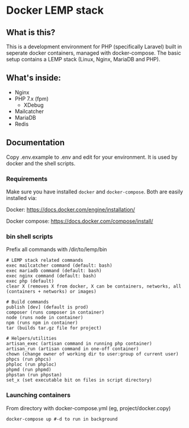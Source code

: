 # Docker LEMP stack

## What is this?

This is a development environment for PHP (specifically Laravel) built in seperate docker containers, 
managed with docker-compose.  The basic setup contains a LEMP stack (Linux, Nginx, MariaDB and PHP). 

## What's inside:
 * Nginx
 * PHP 7.x (fpm)
    * XDebug
 * Mailcatcher
 * MariaDB
 * Redis

## Documentation

Copy .env.example to .env and edit for your environment.  It is used by docker and the shell scripts.

### Requirements

Make sure you have installed `docker` and `docker-compose`. Both are easily installed via:

Docker: https://docs.docker.com/engine/installation/
   
Docker compose: https://docs.docker.com/compose/install/

### bin shell scripts

Prefix all commands with /dir/to/lemp/bin

	# LEMP stack related commands
	exec mailcatcher command (default: bash)
	exec mariadb command (default: bash)
	exec nginx command (default: bash)
	exec php (default)
	clear X (removes X from docker, X can be containers, networks, all (containers + networks) or images) 
	
	# Build commands
	publish [dev] (default is prod)
	composer (runs composer in container)
	node (runs node in container)
	npm (runs npm in container)
	tar (builds tar.gz file for project)
	
	# Helpers/utilities
	artisan_exec (artisan command in running php container)
	artisan_run (artisan command in one-off container)
	chown (change owner of working dir to user:group of current user)
	phpcs (run phpcs)
	phploc (run phploc)
	phpmd (run phpmd)
	phpstan (run phpstan)
	set_x (set executable bit on files in script directory)

### Launching containers

From directory with docker-compose.yml (eg, project/docker.copy)

    docker-compose up #-d to run in background
